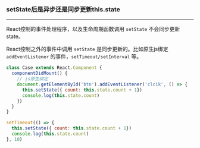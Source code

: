### setState后是异步还是同步更新this.state

---
React控制的事件处理程序，以及生命周期函数调用 `setState` 不会同步更新state。

React控制之外的事件中调用 `setState` 是同步更新的。比如原生js绑定 `addEventListener` 的事件，`setTimeout/setInterval` 等。

```javascript
class Case extends React.Component {
  componentDidMount() {
    // js原生绑定
    document.getElementById('btn').addEventListener('clcik', () => {
      this.setState({ count: this.state.count + 1})
      console.log(this.state.count)
    })
  }
}

setTimeout(() => {
  this.setState({ count: this.state.count + 1})
  console.log(this.state.count)
}, 10) 
```
